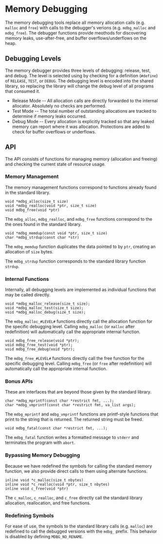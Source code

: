 Memory Debugging
================

The memory debugging tools replace all memory allocation calls (e.g. `malloc`
and `free`) with calls to the debugger's verions (e.g. `mdbg_malloc` and
`mdbg_free`). The debugger functions provide meothods for discovering memory
leaks, use-after-free, and buffer overflows/underflows on the heap.


## Debugging Levels

The memory debugger provides three levels of debugging: release, test, and
debug. The level is selected using by checking for a definition (`#define`) of
`RELEASE`, `TEST`, or `DEBUG`. The debugging level is encoded into the shared
library, so replacing the library will change the debug level of all programs
that consumed it.

  * Release Mode -- All allocation calls are directly forwarded to the
    internal allocator. Absolutely no checks are performed.
  * Test Mode -- The total number of outstanding allocations are tracked to
    determine if memory leaks occurred.
  * Debug Mode -- Every allocation is explicitly tracked so that any leaked
    memory can report where it was allocation. Protections are added to check
    for buffer overflows or underflows.


## API

The API consists of functions for managing memory (allocation and freeing) and
checking the current state of resource usage.


### Memory Management

The memory management functions correspond to functions already found in the
standard library.

    void *mdbg_alloc(size_t size)
    void *mdbg_realloc(void *ptr, size_t size)
    void mdbg_free(void *ptr)

The `mdbg_alloc`, `mdbg_realloc`, and `mdbg_free` functions correspond to the
the ones found in the standard library.

    void *mdbg_memdup(const void *ptr, size_t size)
    char *mdbg_strdup(const char *str)

The `mdbg_memdup` function duplicates the data pointed to by `ptr`, creating
an allocation of `size` bytes.

The `mdbg_strdup` function corresponds to the standard library function
`strdup`.


### Internal Functions

Internally, all debugging levels are implemented as individual functions that
may be called directly.

    void *mdbg_malloc_release(size_t size);
    void *mdbg_malloc_test(size_t size);
    void *mdbg_malloc_debug(size_t size);

The `mdbg_malloc_#LEVEL#` functions directly call the allocation function for
the specific debugging level. Calling `mdbg_malloc` (or `malloc` after
redefinition) will automatically call the appropriate internal function.

    void mdbg_free_release(void *ptr);
    void mdbg_free_test(void *ptr);
    void mdbg_free_debug(void *ptr);

The `mdbg_free_#LEVEL#` functions directly call the free function for the
specific debugging level. Calling `mdbg_free` (or `free` after redefinition)
will automatically call the appropriate internal function.


### Bonus APIs

These are interfaces that are beyond those given by the standard library.

    char *mdbg_mprintf(const char *restrict fmt, ...);
    char *mdbg_vmprintf(const char *restrict fmt, va_list args);

The `mdbg_mprintf` and `mdbg_vmprintf` functions are printf-style functions
that print to the string that is returned. The returned string must be freed.

    void mdbg_fatal(const char *restrict fmt, ...);

The `mdbg_fatal` function writes a formatted message to `stderr` and
terminates the program with `abort`.


### Bypassing Memory Debugging

Because we have redefined the symbols for calling the standard memory
function, we also provide direct calls to them using alternate functions.

    inline void *c_malloc(size_t nbytes)
    inline void *c_realloc(void *ptr, size_t nbytes)
    inline void c_free(void *ptr)

The `c_malloc`, `c_realloc`, and `c_free` directly call the standard library
allocation, reallocation, and free functions.


### Redefining Symbols

For ease of use, the symbols to the standard library calls (e.g. `malloc`) are
redefined to call the debugged versions with the `mdbg_` prefix. This behavior
is disabled by defining `MDBG_NO_RENAME`.
